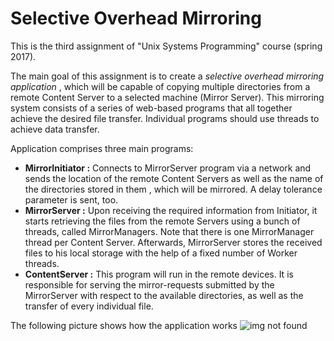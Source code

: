 # Selective Overhead Mirroring

This is the third assignment of "Unix Systems Programming" course (spring 2017).

The main goal of this assignment is to create a *selective overhead mirroring application* , which will be capable of copying multiple directories from a remote Content Server to a selected machine (Mirror Server). This mirroring system consists of a series of web-based programs that all together achieve the desired file transfer. Individual programs should use threads to achieve data transfer.

Application comprises three main programs:
  * **MirrorInitiator :** Connects to MirrorServer program via a network and sends the location of the remote Content Servers as well as the name of the directories stored in them , which will be mirrored. A delay tolerance parameter is sent, too.
  * **MirrorServer :** Upon receiving the required information from Initiator, it starts retrieving the files from the remote Servers using a bunch of threads, called MirrorManagers. Note that there is one MirrorManager thread per Content Server. Afterwards, MirrorServer stores the received files to his local storage with the help of a fixed number of Worker threads.
  * **ContentServer :** This program will run in the remote devices. It is responsible for serving the mirror-requests submitted by the MirrorServer with respect to the available directories, as well as the transfer of every individual file.


The following picture shows how the application works
![img not found](https://github.com/giorgospan/SelectiveOverheadMirroring/blob/master/figure.png "Figure")


